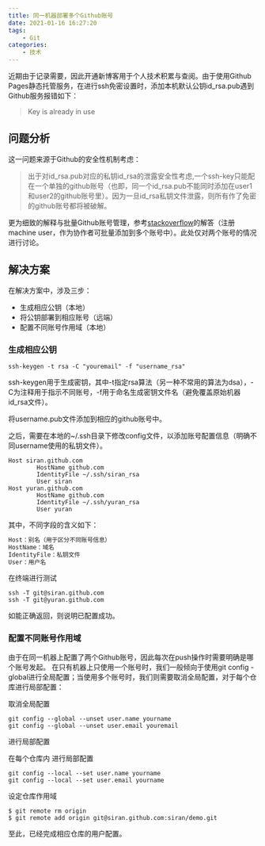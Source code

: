 ```yaml
---
title: 同一机器部署多个Github账号
date: 2021-01-16 16:27:20
tags:
    - Git
categories:
    - 技术
---
```


近期由于记录需要，因此开通新博客用于个人技术积累与查阅。由于使用Github Pages静态托管服务，在进行ssh免密设置时，添加本机默认公钥id_rsa.pub遇到Github服务报错如下：
> Key is already in use
<!-- more -->

## 问题分析


这一问题来源于Github的安全性机制考虑：

> 出于对id_rsa.pub对应的私钥id_rsa的泄露安全性考虑,一个ssh-key只能配在一个单独的github账号（也即，同一个id_rsa.pub不能同时添加在user1和user2的github账号里）。因为一旦id_rsa私钥文件泄露，则所有作了免密的github账号都将被破解。

更为细致的解释与批量Github账号管理，参考[stackoverflow](https://stackoverflow.com/questions/51221571/unable-to-add-ssh-key-in-github)的解答（注册machine user，作为协作者可批量添加到多个账号中）。此处仅对两个账号的情况进行讨论。


## 解决方案

在解决方案中，涉及三步：
- 生成相应公钥（本地）
- 将公钥部署到相应账号（远端）
- 配置不同账号作用域（本地）
  
### 生成相应公钥

``` shell
ssh-keygen -t rsa -C "youremail" -f "username_rsa"
```

ssh-keygen用于生成密钥，其中-t指定rsa算法（另一种不常用的算法为dsa），-C为注释用于指示不同账号，-f用于命名生成密钥文件名（避免覆盖原始机器id_rsa文件）。

将username.pub文件添加到相应的github账号中。

之后，需要在本地的~/.ssh目录下修改config文件，以添加账号配置信息（明确不同username使用的私钥文件）。

``` shell
Host siran.github.com
        HostName github.com
        IdentityFile ~/.ssh/siran_rsa
        User siran
Host yuran.github.com
        HostName github.com
        IdentityFile ~/.ssh/yuran_rsa
        User yuran        
```

其中，不同字段的含义如下：
``` md
Host：别名（用于区分不同账号信息）
HostName：域名
IdentityFile：私钥文件
User：用户名
```

在终端进行测试

``` shell
ssh -T git@siran.github.com
ssh -T git@yuran.github.com
```
如能正确返回，则说明已配置成功。

### 配置不同账号作用域

由于在同一机器上配置了两个Github账号，因此每次在push操作时需要明确是哪个账号发起。
在只有机器上只使用一个账号时，我们一般倾向于使用git config -global进行全局配置；当使用多个账号时，我们则需要取消全局配置，对于每个仓库进行局部配置：

取消全局配置

``` shell
git config --global --unset user.name yourname
git config --global --unset user.email youremail
```

进行局部配置

在每个仓库内 进行局部配置

``` shell
git config --local --set user.name yourname
git config --local --set user.email yourname
```

设定仓库作用域
``` shell
$ git remote rm origin
$ git remote add origin git@siran.github.com:siran/demo.git 
```

至此，已经完成相应仓库的用户配置。